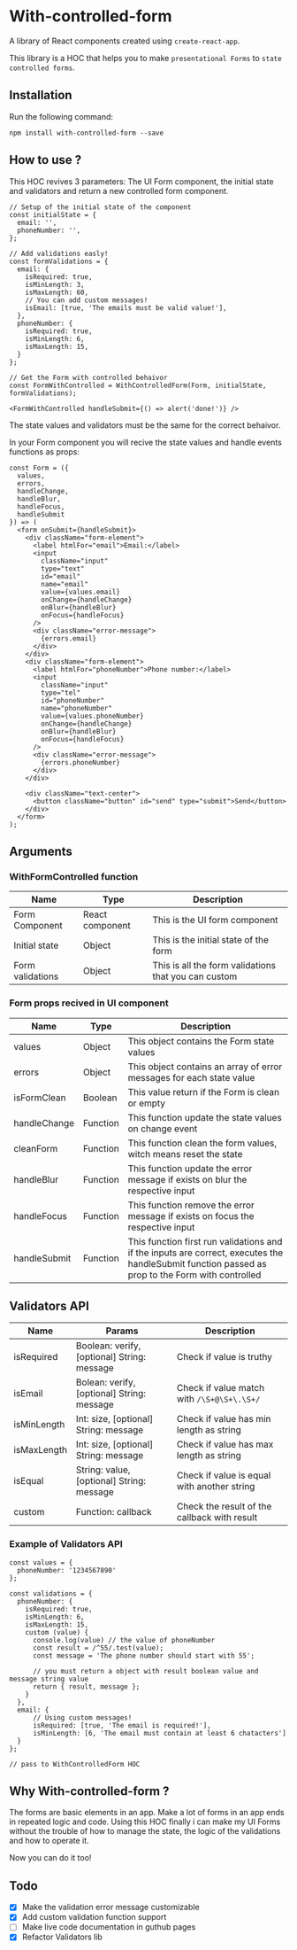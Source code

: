 # With-controlled-form

A library of React components created using `create-react-app`.

This library is a HOC that helps you to make `presentational Forms` to `state controlled forms`.

## Installation

Run the following command:

`npm install with-controlled-form --save`


## How to use ?
This HOC revives 3 parameters: The UI Form component, the initial state and validators and return a new controlled form component.

```
// Setup of the initial state of the component
const initialState = {
  email: '',
  phoneNumber: '',
};

// Add validations easly!
const formValidations = {
  email: {
    isRequired: true,
    isMinLength: 3,
    isMaxLength: 60,
    // You can add custom messages!
    isEmail: [true, 'The emails must be valid value!'],
  },
  phoneNumber: {
    isRequired: true,
    isMinLength: 6,
    isMaxLength: 15,
  }
};

// Get the Form with controlled behaivor
const FormWithControlled = WithControlledForm(Form, initialState, formValidations);

<FormWithControlled handleSubmit={() => alert('done!')} />
```

The state values and validators must be the same for the correct behaivor.

In your Form component you will recive the state values and handle events functions as props:

```
const Form = ({
  values,
  errors,
  handleChange,
  handleBlur,
  handleFocus,
  handleSubmit
}) => (
  <form onSubmit={handleSubmit}>
    <div className="form-element">
      <label htmlFor="email">Email:</label>
      <input
        className="input"
        type="text"
        id="email"
        name="email"
        value={values.email}
        onChange={handleChange}
        onBlur={handleBlur}
        onFocus={handleFocus}
      />
      <div className="error-message">
        {errors.email}
      </div>
    </div>
    <div className="form-element">
      <label htmlFor="phoneNumber">Phone number:</label>
      <input
        className="input"
        type="tel"
        id="phoneNumber"
        name="phoneNumber"
        value={values.phoneNumber}
        onChange={handleChange}
        onBlur={handleBlur}
        onFocus={handleFocus}
      />
      <div className="error-message">
        {errors.phoneNumber}
      </div>
    </div>

    <div className="text-center">
      <button className="button" id="send" type="submit">Send</button>
    </div>
  </form>
);
```

## Arguments
### WithFormControlled function
| Name  | Type | Description
| ------| ---- | -----------|
| Form Component | React component | This is the UI form component
| Initial state   | Object  | This is the initial state of the form
| Form validations | Object  | This is all the form validations that you can custom

### Form props recived in UI component
| Name  | Type | Description
| ------| ---- | -----------|
values | Object | This object contains the Form state values
errors | Object | This object contains an array of error messages for each state value
isFormClean | Boolean | This value return if the Form is clean or empty
handleChange | Function | This function update the state values on change event
cleanForm | Function | This function clean the form values, witch means reset the state
handleBlur | Function | This function update the error message if exists on blur the respective input
handleFocus | Function | This function remove the error message if exists on focus the respective input
handleSubmit | Function | This function first run validations and if the inputs are correct, executes the handleSubmit function passed as prop to the Form with controlled

## Validators API
| Name  | Params | Description |
| ------| ----- | -----------|
| isRequired | Boolean: verify, [optional] String: message | Check if value is truthy |
| isEmail | Bolean: verify, [optional] String: message | Check if value match with `/\S+@\S+\.\S+/` |
| isMinLength | Int: size, [optional] String: message | Check if value has min length as string |
| isMaxLength | Int: size, [optional] String: message |  Check if value has max length as string |
| isEqual | String: value, [optional] String: message |  Check if value is equal with another string |
| custom | Function: callback | Check the result of the callback with result |

### Example of Validators API
```
const values = {
  phoneNumber: '1234567890'
};

const validations = {
  phoneNumber: {
    isRequired: true,
    isMinLength: 6,
    isMaxLength: 15,
    custom (value) {
      console.log(value) // the value of phoneNumber
      const result = /^55/.test(value);
      const message = 'The phone number should start with 55';

      // you must return a object with result boolean value and message string value
      return { result, message };
    }
  },
  email: {
      // Using custom messages!
      isRequired: [true, 'The email is required!'],
      isMinLength: [6, 'The email must contain at least 6 chatacters']
  }
};

// pass to WithControlledForm HOC
```

## Why With-controlled-form ?

The forms are basic elements in an app. Make a lot of forms in an app ends in repeated logic and code. Using this HOC finally i can make my UI Forms without the trouble of how to manage the state, the logic of the validations and how to operate it.

Now you can do it too!

## Todo
- [x] Make the validation error message customizable
- [x] Add custom validation function support
- [ ] Make live code documentation in guthub pages
- [x] Refactor Validators lib

